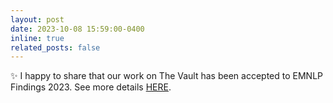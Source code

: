 ```yaml
---
layout: post
date: 2023-10-08 15:59:00-0400
inline: true
related_posts: false
---
```


:sparkles: I happy to share that our work on The Vault has been accepted to EMNLP Findings 2023. See more details [HERE](/blog/2023/the-vault).